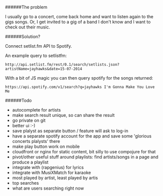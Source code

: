 ######The problem

I usually go to a concert, come back home and want to listen again to the gigs songs. 
Or, I get invited to a gig of a band I don't know and I want to check out their music. 

######Solution? 

Connect setlist.fm API to Spotify. 

An example query to setlistfm:

	http://api.setlist.fm/rest/0.1/search/setlists.json?artistName=jayhawks&date=15-07-2014

With a bit of JS magic you can then query spotify for the songs returned: 

	https://api.spotify.com/v1/search?q=jayhawks I'm Gonna Make You Love Me


######Todo

* autocomplete for artists
* make search result unique, so can share the result
* go private on git
* better ui :-)
* save plalyst as separate button / feature will ask to log-in
* have a separate spotify account for the app and save some 'glorious concerts plalysts' there
* make play button work on mobile
* cloudfront or nginx for static content, bit silly to use compojure for that
* pivot/other useful stuff around playlists: find artists/songs in a page and produce a playlist
* integrate with (rapgenius) for lyrics
* integrate with MusiXMatch for karaoke
* most played by artist, least played by artis
* top searches
* what are users searching right now


